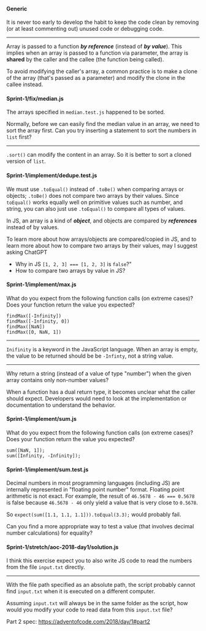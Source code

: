 #### Generic

It is never too early to develop the habit to keep the code clean by removing 
(or at least commenting out) unused code or debugging code.

---

Array is passed to a function ***by reference***  (instead of ***by value***). This implies when an array is passed to a function via parameter, the array is **shared** by the caller and the callee (the function being called).

To avoid modifying the caller's array, a common practice is to make a clone of the array (that's passed as a parameter) and modify the clone in the callee instead.

#### Sprint-1/fix/median.js

The arrays specified in `median.test.js` happened to be sorted.

Normally, before we can easily find the median value in an array, we need to sort the array first.
Can you try inserting a statement to sort the numbers in `list` first? 

---

`.sort()` can modify the content in an array. So it is better to sort a cloned version of `list`.

#### Sprint-1/implement/dedupe.test.js

We must use `.toEqual()` instead of `.toBe()` when comparing arrays or objects; `.toBe()` does not compare two arrays by their values. Since `toEqual()` works equally well on primitive values such as number, and string, you can also just use `.toEqual()` to compare all types of values.

In JS, an array is a kind of ***object***, and objects are compared by ***references*** instead of by values.

To learn more about how arrays/objects are compared/copied in JS, and to learn more about how to compare two arrays by their values, may I suggest asking ChatGPT
- Why in JS `[1, 2, 3] === [1, 2, 3]` is `false`?" 
- How to compare two arrays by value in JS?

#### Sprint-1/implement/max.js
What do you expect from the following function calls (on extreme cases)?
Does your function return the value you expected?

```
findMax([-Infinity])
findMax([-Infinity, 0])
findMax([NaN])
findMax([0, NaN, 1])
```
---

`Inifinity` is a keyword in the JavaScript language. When an array is empty, the value to be returned 
should be be `-Infinty`, not a string value.

---
Why return a string (instead of a value of type "number") when the given array contains only non-number values?

When a function has a dual return type, it becomes unclear what the caller should expect. Developers would need to look at the implementation or documentation to understand the behavior.

#### Sprint-1/implement/sum.js

What do you expect from the following function calls (on extreme cases)?
Does your function return the value you expected?

```
sum([NaN, 1]);
sum([Infinity, -Infinity]);
```


#### Sprint-1/implement/sum.test.js

Decimal numbers in most programming languages (including JS) are internally represented in "floating point number" format. Floating point arithmetic is not exact. For example, the result of `46.5678 - 46 === 0.5678` is false because `46.5678 - 46` only yield a value that is very close to `0.5678`.

So `expect(sum([1.1, 1.1, 1.1])).toEqual(3.3);` would probably fail.

Can you find a more appropriate way to test a value (that involves decimal number calculations) for equality?

#### Sprint-1/stretch/aoc-2018-day1/solution.js
I think this exercise expect you to also write JS code to read the numbers from the file `input.txt` directly.

---
With the file path specified as an absolute path, the script probably cannot find `input.txt` when it is executed on a different computer.

Assuming `input.txt` will always be in the same folder as the script, how would you modify your code to read data from this `input.txt` file?

Part 2 spec: https://adventofcode.com/2018/day/1#part2

